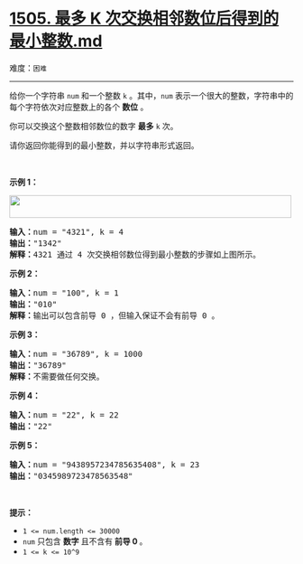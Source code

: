 # [1505. 最多 K 次交换相邻数位后得到的最小整数.md](https://leetcode-cn.com/problems/minimum-possible-integer-after-at-most-k-adjacent-swaps-on-digits)

难度：`困难`

---

<p>给你一个字符串&nbsp;<code>num</code> 和一个整数&nbsp;<code>k</code> 。其中，<code>num</code> 表示一个很大的整数，字符串中的每个字符依次对应整数上的各个 <strong>数位</strong> 。</p>

<p>你可以交换这个整数相邻数位的数字 <strong>最多</strong>&nbsp;<code>k</code>&nbsp;次。</p>

<p>请你返回你能得到的最小整数，并以字符串形式返回。</p>

<p>&nbsp;</p>

<p><strong>示例 1：</strong></p>

<p><img alt="" src="https://assets.leetcode.com/uploads/2020/06/17/q4_1.jpg" style="height:40px; width:500px" /></p>

<pre>
<strong>输入：</strong>num = &quot;4321&quot;, k = 4
<strong>输出：</strong>&quot;1342&quot;
<strong>解释：</strong>4321 通过 4 次交换相邻数位得到最小整数的步骤如上图所示。
</pre>

<p><strong>示例 2：</strong></p>

<pre>
<strong>输入：</strong>num = &quot;100&quot;, k = 1
<strong>输出：</strong>&quot;010&quot;
<strong>解释：</strong>输出可以包含前导 0 ，但输入保证不会有前导 0 。
</pre>

<p><strong>示例 3：</strong></p>

<pre>
<strong>输入：</strong>num = &quot;36789&quot;, k = 1000
<strong>输出：</strong>&quot;36789&quot;
<strong>解释：</strong>不需要做任何交换。
</pre>

<p><strong>示例 4：</strong></p>

<pre>
<strong>输入：</strong>num = &quot;22&quot;, k = 22
<strong>输出：</strong>&quot;22&quot;
</pre>

<p><strong>示例 5：</strong></p>

<pre>
<strong>输入：</strong>num = &quot;9438957234785635408&quot;, k = 23
<strong>输出：</strong>&quot;0345989723478563548&quot;
</pre>

<p>&nbsp;</p>

<p><strong>提示：</strong></p>

<ul>
	<li><code>1 &lt;= num.length &lt;= 30000</code></li>
	<li><code>num</code>&nbsp;只包含&nbsp;<strong>数字</strong>&nbsp;且不含有<strong>&nbsp;前导 0&nbsp;</strong>。</li>
	<li><code>1 &lt;= k &lt;= 10^9</code></li>
</ul>
